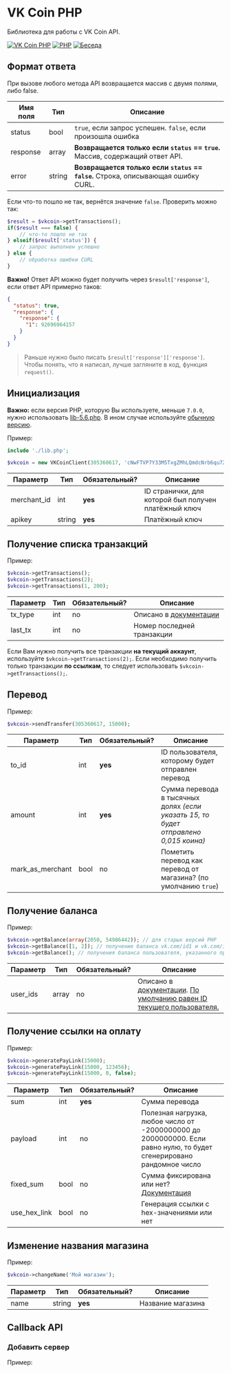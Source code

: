 
# VK Coin PHP
Библиотека для работы с VK Coin API.

[![VK Coin PHP](https://img.shields.io/badge/VK%20Coin%20PHP-1.2-purple.svg?style=flat-square)](https://github.com/slmatthew/vk-coin-php)
[![PHP](https://img.shields.io/badge/php->=5.6-blue.svg?style=flat-square)](https://php.net/)
[![Беседа](https://img.shields.io/badge/Беседа-VK-yellow.svg?style=flat-square)](https://vk.me/join/AJQ1dwNDYA/Cd7WMXvOhbzA8)

## Формат ответа
При вызове любого метода API возвращается массив с двумя полями, либо false.

| Имя поля     | Тип    |  Описание                                                                          |
|--------------|--------|------------------------------------------------------------------------------------|
| status       | bool   | `true`, если запрос успешен. `false`, если произошла ошибка                        |
| response     | array  | **Возвращается только если `status` == `true`.** Массив, содержащий ответ API.     |
| error        | string | **Возвращается только если `status` == `false`.** Строка, описывающая ошибку CURL. |

Если что-то пошло не так, вернётся значение `false`. Проверить можно так:
```php
$result = $vkcoin->getTransactions();
if($result === false) {
	// что-то пошло не так
} elseif($result['status']) {
	// запрос выполнен успешно
} else {
	// обработка ошибки CURL
}
```

**Важно!** Ответ API можно будет получить через `$result['response']`, если ответ API примерно таков:
```json
{
  "status": true,
  "response": {
    "response": {
      "1": 92696964157
    }
  }
}
```

> Раньше нужно было писать `$result['response']['response']`. Чтобы понять, что я написал, лучше загляните в код, функция `request()`.


## Инициализация
**Важно:** если версия PHP, которую Вы используете, меньше `7.0.0`, нужно использовать [lib-5.6.php](https://github.com/slmatthew/vk-coin-php/blob/master/lib-5.6.php). В ином случае используйте [обычную версию](https://github.com/slmatthew/vk-coin-php/blob/master/lib.php).

Пример:
```php
include './lib.php';

$vkcoin = new VKCoinClient(305360617, 'cNwFTVP7Y33M5TxgZMhLQmdcNrb6qu72mNCTeRdX9PVEqbJPpe');
```

| Параметр     | Тип    | Обязательный?     | Описание                                             |
|--------------|--------|-------------------|------------------------------------------------------|
| merchant_id  | int    | **yes**           | ID странички, для которой был получен платёжный ключ |
| apikey       | string | **yes**           | Платёжный ключ                                       |

## Получение списка транзакций
Пример:
```php
$vkcoin->getTransactions();
$vkcoin->getTransactions(2);
$vkcoin->getTransactions(1, 200);
```

| Параметр     | Тип    | Обязательный? | Описание                                                                                      |
|--------------|--------|---------------|-----------------------------------------------------------------------------------------------|
| tx_type      | int    | no            | Описано в [документации](https://vk.com/@hs-marchant-api?anchor=poluchenie-spiska-tranzaktsy) |
| last_tx      | int    | no            | Номер последней транзакции                                                                    |

Если Вам нужно получить все транзакции **на текущий аккаунт**, используйте `$vkcoin->getTransactions(2);`. Если необходимо получить только транзакции **по ссылкам**, то следует использовать `$vkcoin->getTransactions();`.

## Перевод
Пример:
```php
$vkcoin->sendTransfer(305360617, 15000);
```

| Параметр         | Тип    | Обязательный? | Описание                                                                             |
|------------------|--------|---------------|--------------------------------------------------------------------------------------|
| to_id            | int    | **yes**       | ID пользователя, которому будет отправлен перевод                                    |
| amount           | int    | **yes**       | Сумма перевода в тысячных долях _(если указать 15, то будет отправлено 0,015 коина)_ |
| mark_as_merchant | bool   | no            | Пометить перевод как перевод от магазина? (по умолчанию `true`)                      |

## Получение баланса
Пример:
```php
$vkcoin->getBalance(array(2050, 54986442)); // для старых версий PHP
$vkcoin->getBalance([1, 2]); // получение баланса vk.com/id1 и vk.com/id2
$vkcoin->getBalance(); // получения баланса пользователя, указанного при инициализации
```

| Параметр     | Тип    | Обязательный? | Описание                                                                                                                                                                                                                                                     |
|--------------|--------|---------------|--------------------------------------------------------------------------------------------------------------------------------------------------------------------------------------------------------------------------------------------------------------|
| user_ids     | array  | no            | Описано в [документации](https://vk.com/@hs-marchant-api?anchor=poluchenie-balansa). [По умолчанию равен ID текущего пользователя.](https://github.com/slmatthew/vk-coin-php#%D0%B8%D0%BD%D0%B8%D1%86%D0%B8%D0%B0%D0%BB%D0%B8%D0%B7%D0%B0%D1%86%D0%B8%D1%8F) |

## Получение ссылки на оплату
Пример:
```php
$vkcoin->generatePayLink(15000);
$vkcoin->generatePayLink(15000, 123456);
$vkcoin->generatePayLink(15000, 0, false);
```

| Параметр     | Тип    | Обязательный?   | Описание                                                                                                             |
|--------------|--------|-----------------|----------------------------------------------------------------------------------------------------------------------|
| sum          | int    | **yes**         | Сумма перевода                                                                                                       |
| payload      | int    | no              | Полезная нагрузка, любое число от -2000000000 до 2000000000. Если равно нулю, то будет сгенерировано рандомное число |
| fixed_sum    | bool   | no              | Сумма фиксирована или нет? [Документация](https://vk.com/@hs-marchant-api?anchor=ssylka-na-oplatu)                   |
| use_hex_link | bool   | no              | Генерация ссылки с hex-значениями или нет                                                                            |

## Изменение названия магазина
Пример:
```php
$vkcoin->changeName('Мой магазин');
```

| Параметр | Тип    | Обязательный? | Описание          |
|----------|--------|---------------|-------------------|
| name     | string | **yes**       | Название магазина |

## Callback API
### Добавить сервер
Пример:
```php